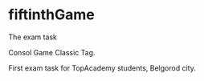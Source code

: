 # fiftinthGame
The exam task

Consol Game Classic Tag.

First exam task for TopAcademy students, Belgorod city.
